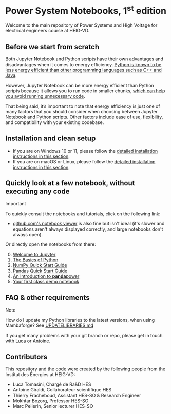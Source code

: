# Power System Notebooks, 1<sup>st</sup> edition

Welcome to the main repository of Power Systems and High Voltage for electrical engineers course at HEIG-VD.

## Before we start from scratch

Both Jupyter Notebook and Python scripts have their own advantages and disadvantages when it comes to energy efficiency. [Python is known to be less energy efficient than other programming languages such as C++ and Java](https://thenextweb.com/news/python-progamming-language-energy-analysis).

However, Jupyter Notebook can be more energy efficient than Python scripts because it allows you to run code in smaller chunks, [which can help you avoid running unnecessary code](https://cloud.google.com/blog/products/ai-machine-learning/best-practices-that-can-improve-the-life-of-any-developer-using-jupyter-notebooks).

That being said, it’s important to note that energy efficiency is just one of many factors that you should consider when choosing between Jupyter Notebook and Python scripts. Other factors include ease of use, flexibility, and compatibility with your existing codebase.

## Installation and clean setup

- If you are on Windows 10 or 11, please follow the [detailed installation instructions in this section](INSTALL.md).
- If you are on macOS or Linux, please follow the [detailed installation instructions in this section](INSTALL.md#installing-python-with-mambaforge).

## Quickly look at a few notebook, without executing any code

> [!IMPORTANT]
> To quickly consult the notebooks and tutorials, click on the following link:

- [github.com's notebook viewer](./index.ipynb) is also fine but isn't ideal (it's slower and equations aren't always displayed correctly, and large notebooks don't always open).

<!-- * <a href=""><img src="https://raw.githubusercontent.com/jupyter/design/master/logos/Badges/nbviewer_badge.svg" alt="Render nbviewer" /></a> -->

Or directly open the notebooks from there:

0. [Welcome to Jupyter](./tutorials/00_welcome_to_jupyter.ipynb)
1. [The Basics of Python](./tutorials/01_basics.ipynb)
2. [NumPy Quick Start Guide](./tutorials/02_numpy.ipynb)
3. [Pandas Quick Start Guide](./tutorials/03_pandas.ipynb)
4. [An Introduction to **panda**power](./tutorials/04_pandapower.ipynb)
5. [Your first class demo notebook](./tutorials/05_class_demo.ipynb)

## FAQ & other requirements

> [!NOTE]
> How do I update my Python libraries to the latest versions, when using Mambaforge? 
> See [UPDATELIBRARIES.md](UPDATELIBRARIES.md)

If you get many problems with your git branch or repo, please get in touch with [Luca](mailto:luca.tomasini@heig-vd) or [Antoine](mailto:antoine.giraldi@heig-vd.ch).

## Contributors

This repository and the code were created by the following people from the Institut des Énergies at HEIG-VD:

- Luca Tomasini, Chargé de Ra&D HES
- Antoine Giraldi, Collaborateur scientifique HES
- Thierry Fracheboud, Assistant HES-SO & Research Engineer
- Mokhtar Bozorg, Professor HES-SO
- Marc Pellerin, Senior lecturer HES-SO
